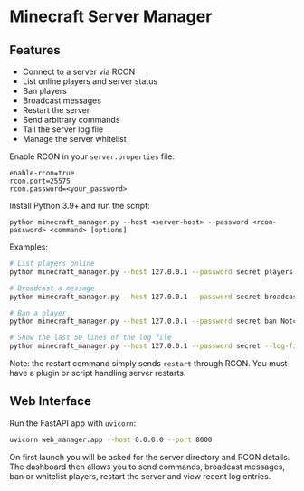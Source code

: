 # Minecraft Server Manager

 

## Features

- Connect to a server via RCON
- List online players and server status
- Ban players
- Broadcast messages
- Restart the server
- Send arbitrary commands
- Tail the server log file
- Manage the server whitelist


Enable RCON in your `server.properties` file:

```
enable-rcon=true
rcon.port=25575
rcon.password=<your_password>
```

Install Python 3.9+ and run the script:

```
python minecraft_manager.py --host <server-host> --password <rcon-password> <command> [options]
```

Examples:

```bash
# List players online
python minecraft_manager.py --host 127.0.0.1 --password secret players

# Broadcast a message
python minecraft_manager.py --host 127.0.0.1 --password secret broadcast "Server maintenance soon!"

# Ban a player
python minecraft_manager.py --host 127.0.0.1 --password secret ban Notch

# Show the last 50 lines of the log file
python minecraft_manager.py --host 127.0.0.1 --password secret --log-file /path/to/latest.log logs --lines 50
```

Note: the restart command simply sends `restart` through RCON. You must have a plugin or script handling server restarts.

## Web Interface

Run the FastAPI app with `uvicorn`:

```bash
uvicorn web_manager:app --host 0.0.0.0 --port 8000
```

On first launch you will be asked for the server directory and RCON details.
The dashboard then allows you to send commands, broadcast messages, ban or
whitelist players, restart the server and view recent log entries.

